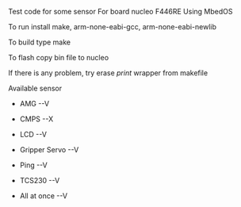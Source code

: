 Test code for some sensor
For board nucleo F446RE
Using MbedOS

To run install
make, arm-none-eabi-gcc, arm-none-eabi-newlib

To build type
make

To flash copy bin file to nucleo

If there is any problem, try erase *print* wrapper
from makefile

Available sensor
- AMG              --V
- CMPS             --X
- LCD              --V
- Gripper Servo    --V
- Ping             --V
- TCS230           --V

- All at once      --V
